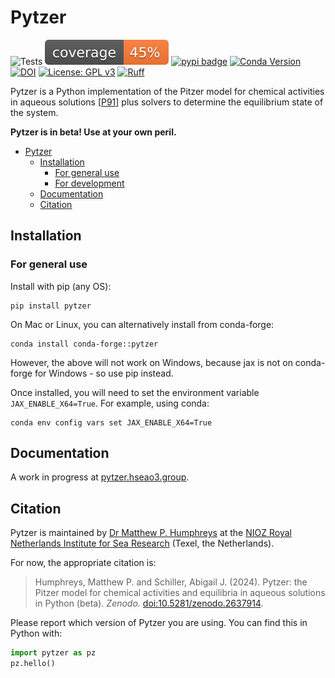 # Pytzer

![Tests](https://github.com/mvdh7/pytzer/workflows/Tests/badge.svg)
[![Coverage](https://raw.githubusercontent.com/mvdh7/pytzer/develop/.misc/coverage.svg)](https://github.com/mvdh7/pytzer/blob/develop/.misc/coverage.txt)
[![pypi badge](https://img.shields.io/pypi/v/pytzer.svg?style=popout)](https://pypi.org/project/pytzer/)
[![Conda Version](https://img.shields.io/conda/vn/conda-forge/pytzer.svg?style-popout)](https://anaconda.org/conda-forge/pytzer)
[![DOI](https://img.shields.io/badge/DOI-10.5281%2Fzenodo.2637914-informational)](https://doi.org/10.5281/zenodo.2637914)
[![License: GPL v3](https://img.shields.io/badge/License-GPLv3-blue.svg)](https://www.gnu.org/licenses/gpl-3.0)
[![Ruff](https://img.shields.io/endpoint?url=https://raw.githubusercontent.com/astral-sh/ruff/main/assets/badge/v2.json)](https://github.com/astral-sh/ruff)

Pytzer is a Python implementation of the Pitzer model for chemical activities in aqueous solutions [[P91](https://pytzer.hseao3.group/refs/#p)] plus solvers to determine the equilibrium state of the system.

**Pytzer is in beta!  Use at your own peril.**

- [Pytzer](#pytzer)
  - [Installation](#installation)
    - [For general use](#for-general-use)
    - [For development](#for-development)
  - [Documentation](#documentation)
  - [Citation](#citation)

## Installation

### For general use

Install with pip (any OS):

    pip install pytzer

On Mac or Linux, you can alternatively install from conda-forge:

    conda install conda-forge::pytzer

However, the above will not work on Windows, because jax is not on conda-forge for Windows - so use pip instead.

Once installed, you will need to set the environment variable `JAX_ENABLE_X64=True`.  For example, using conda:

    conda env config vars set JAX_ENABLE_X64=True

## Documentation

A work in progress at [pytzer.hseao3.group](https://pytzer.hseao3.group).

## Citation

Pytzer is maintained by [Dr Matthew P. Humphreys](https://hseao3.group) at the [NIOZ Royal Netherlands Institute for Sea Research](https://www.nioz.nl/en) (Texel, the Netherlands).

For now, the appropriate citation is:

> Humphreys, Matthew P. and Schiller, Abigail J. (2024). Pytzer: the Pitzer model for chemical activities and equilibria in aqueous solutions in Python (beta).  *Zenodo.*  [doi:10.5281/zenodo.2637914](https://doi.org/10.5281/zenodo.2637914).

Please report which version of Pytzer you are using.  You can find this in Python with:

```python
import pytzer as pz
pz.hello()
```
